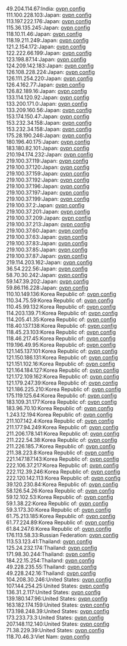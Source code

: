 49.204.114.67:India: [ovpn config](vpn/49_204_114_67.ovpn)  
111.100.228.103:Japan: [ovpn config](vpn/111_100_228_103.ovpn)  
113.197.222.176:Japan: [ovpn config](vpn/113_197_222_176.ovpn)  
115.36.135.245:Japan: [ovpn config](vpn/115_36_135_245.ovpn)  
118.10.11.46:Japan: [ovpn config](vpn/118_10_11_46.ovpn)  
118.19.211.249:Japan: [ovpn config](vpn/118_19_211_249.ovpn)  
121.2.154.172:Japan: [ovpn config](vpn/121_2_154_172.ovpn)  
122.222.66.199:Japan: [ovpn config](vpn/122_222_66_199.ovpn)  
123.198.87.14:Japan: [ovpn config](vpn/123_198_87_14.ovpn)  
124.209.142.183:Japan: [ovpn config](vpn/124_209_142_183.ovpn)  
126.108.228.224:Japan: [ovpn config](vpn/126_108_228_224.ovpn)  
126.111.254.220:Japan: [ovpn config](vpn/126_111_254_220.ovpn)  
126.4.162.77:Japan: [ovpn config](vpn/126_4_162_77.ovpn)  
126.82.189.16:Japan: [ovpn config](vpn/126_82_189_16.ovpn)  
133.114.120.92:Japan: [ovpn config](vpn/133_114_120_92.ovpn)  
133.200.171.0:Japan: [ovpn config](vpn/133_200_171_0.ovpn)  
133.209.160.56:Japan: [ovpn config](vpn/133_209_160_56.ovpn)  
153.174.150.47:Japan: [ovpn config](vpn/153_174_150_47.ovpn)  
153.232.34.158:Japan: [ovpn config](vpn/153_232_34_158.ovpn)  
153.232.34.158:Japan: [ovpn config](vpn/153_232_34_158.ovpn)  
175.28.190.246:Japan: [ovpn config](vpn/175_28_190_246.ovpn)  
180.196.40.175:Japan: [ovpn config](vpn/180_196_40_175.ovpn)  
183.180.82.101:Japan: [ovpn config](vpn/183_180_82_101.ovpn)  
210.194.174.232:Japan: [ovpn config](vpn/210_194_174_232.ovpn)  
219.100.37.119:Japan: [ovpn config](vpn/219_100_37_119.ovpn)  
219.100.37.120:Japan: [ovpn config](vpn/219_100_37_120.ovpn)  
219.100.37.159:Japan: [ovpn config](vpn/219_100_37_159.ovpn)  
219.100.37.192:Japan: [ovpn config](vpn/219_100_37_192.ovpn)  
219.100.37.196:Japan: [ovpn config](vpn/219_100_37_196.ovpn)  
219.100.37.197:Japan: [ovpn config](vpn/219_100_37_197.ovpn)  
219.100.37.199:Japan: [ovpn config](vpn/219_100_37_199.ovpn)  
219.100.37.2:Japan: [ovpn config](vpn/219_100_37_2.ovpn)  
219.100.37.201:Japan: [ovpn config](vpn/219_100_37_201.ovpn)  
219.100.37.209:Japan: [ovpn config](vpn/219_100_37_209.ovpn)  
219.100.37.213:Japan: [ovpn config](vpn/219_100_37_213.ovpn)  
219.100.37.60:Japan: [ovpn config](vpn/219_100_37_60.ovpn)  
219.100.37.63:Japan: [ovpn config](vpn/219_100_37_63.ovpn)  
219.100.37.83:Japan: [ovpn config](vpn/219_100_37_83.ovpn)  
219.100.37.85:Japan: [ovpn config](vpn/219_100_37_85.ovpn)  
219.100.37.87:Japan: [ovpn config](vpn/219_100_37_87.ovpn)  
219.114.203.162:Japan: [ovpn config](vpn/219_114_203_162.ovpn)  
36.54.222.56:Japan: [ovpn config](vpn/36_54_222_56.ovpn)  
58.70.30.242:Japan: [ovpn config](vpn/58_70_30_242.ovpn)  
59.147.39.202:Japan: [ovpn config](vpn/59_147_39_202.ovpn)  
59.86.116.228:Japan: [ovpn config](vpn/59_86_116_228.ovpn)  
110.10.149.136:Korea Republic of: [ovpn config](vpn/110_10_149_136.ovpn)  
110.34.75.59:Korea Republic of: [ovpn config](vpn/110_34_75_59.ovpn)  
110.45.99.132:Korea Republic of: [ovpn config](vpn/110_45_99_132.ovpn)  
114.203.139.71:Korea Republic of: [ovpn config](vpn/114_203_139_71.ovpn)  
114.205.41.35:Korea Republic of: [ovpn config](vpn/114_205_41_35.ovpn)  
118.40.137.138:Korea Republic of: [ovpn config](vpn/118_40_137_138.ovpn)  
118.45.23.103:Korea Republic of: [ovpn config](vpn/118_45_23_103.ovpn)  
118.46.217.45:Korea Republic of: [ovpn config](vpn/118_46_217_45.ovpn)  
119.196.49.95:Korea Republic of: [ovpn config](vpn/119_196_49_95.ovpn)  
121.145.137.101:Korea Republic of: [ovpn config](vpn/121_145_137_101.ovpn)  
121.150.186.131:Korea Republic of: [ovpn config](vpn/121_150_186_131.ovpn)  
121.151.102.16:Korea Republic of: [ovpn config](vpn/121_151_102_16.ovpn)  
121.164.184.127:Korea Republic of: [ovpn config](vpn/121_164_184_127.ovpn)  
121.172.109.162:Korea Republic of: [ovpn config](vpn/121_172_109_162.ovpn)  
121.179.247.39:Korea Republic of: [ovpn config](vpn/121_179_247_39.ovpn)  
121.186.225.210:Korea Republic of: [ovpn config](vpn/121_186_225_210.ovpn)  
175.119.125.64:Korea Republic of: [ovpn config](vpn/175_119_125_64.ovpn)  
183.109.31.177:Korea Republic of: [ovpn config](vpn/183_109_31_177.ovpn)  
183.96.70.10:Korea Republic of: [ovpn config](vpn/183_96_70_10.ovpn)  
1.243.12.194:Korea Republic of: [ovpn config](vpn/1_243_12_194.ovpn)  
211.107.142.4:Korea Republic of: [ovpn config](vpn/211_107_142_4.ovpn)  
211.177.94.249:Korea Republic of: [ovpn config](vpn/211_177_94_249.ovpn)  
211.206.178.141:Korea Republic of: [ovpn config](vpn/211_206_178_141.ovpn)  
211.222.54.38:Korea Republic of: [ovpn config](vpn/211_222_54_38.ovpn)  
211.226.185.7:Korea Republic of: [ovpn config](vpn/211_226_185_7.ovpn)  
211.38.223.8:Korea Republic of: [ovpn config](vpn/211_38_223_8.ovpn)  
221.147.187.143:Korea Republic of: [ovpn config](vpn/221_147_187_143.ovpn)  
222.106.37.217:Korea Republic of: [ovpn config](vpn/222_106_37_217.ovpn)  
222.112.39.246:Korea Republic of: [ovpn config](vpn/222_112_39_246.ovpn)  
222.120.142.113:Korea Republic of: [ovpn config](vpn/222_120_142_113.ovpn)  
39.120.230.84:Korea Republic of: [ovpn config](vpn/39_120_230_84.ovpn)  
58.126.54.26:Korea Republic of: [ovpn config](vpn/58_126_54_26.ovpn)  
59.12.102.53:Korea Republic of: [ovpn config](vpn/59_12_102_53.ovpn)  
59.1.38.22:Korea Republic of: [ovpn config](vpn/59_1_38_22.ovpn)  
59.3.173.30:Korea Republic of: [ovpn config](vpn/59_3_173_30.ovpn)  
61.75.213.185:Korea Republic of: [ovpn config](vpn/61_75_213_185.ovpn)  
61.77.224.89:Korea Republic of: [ovpn config](vpn/61_77_224_89.ovpn)  
61.84.247.6:Korea Republic of: [ovpn config](vpn/61_84_247_6.ovpn)  
176.113.58.33:Russian Federation: [ovpn config](vpn/176_113_58_33.ovpn)  
113.53.123.41:Thailand: [ovpn config](vpn/113_53_123_41.ovpn)  
125.24.232.174:Thailand: [ovpn config](vpn/125_24_232_174.ovpn)  
171.98.30.244:Thailand: [ovpn config](vpn/171_98_30_244.ovpn)  
184.22.15.254:Thailand: [ovpn config](vpn/184_22_15_254.ovpn)  
49.228.235.55:Thailand: [ovpn config](vpn/49_228_235_55.ovpn)  
49.228.242.16:Thailand: [ovpn config](vpn/49_228_242_16.ovpn)  
104.208.30.246:United States: [ovpn config](vpn/104_208_30_246.ovpn)  
107.144.254.25:United States: [ovpn config](vpn/107_144_254_25.ovpn)  
136.31.2.117:United States: [ovpn config](vpn/136_31_2_117.ovpn)  
139.180.147.96:United States: [ovpn config](vpn/139_180_147_96.ovpn)  
163.182.174.159:United States: [ovpn config](vpn/163_182_174_159.ovpn)  
173.198.248.39:United States: [ovpn config](vpn/173_198_248_39.ovpn)  
173.233.73.3:United States: [ovpn config](vpn/173_233_73_3.ovpn)  
207.148.112.140:United States: [ovpn config](vpn/207_148_112_140.ovpn)  
71.38.229.39:United States: [ovpn config](vpn/71_38_229_39.ovpn)  
118.70.46.3:Viet Nam: [ovpn config](vpn/118_70_46_3.ovpn)  

